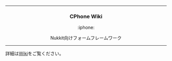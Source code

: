 <hr>
<h3 align="center">CPhone Wiki</h3>
<p align="center">:iphone:</p>
<p align="center">Nukkit向けフォームフレームワーク</p>
<hr>
  
詳細は[Wiki](https://github.com/CoSSeDevelopmentTeam/CPhone/wiki)をご覧ください。
